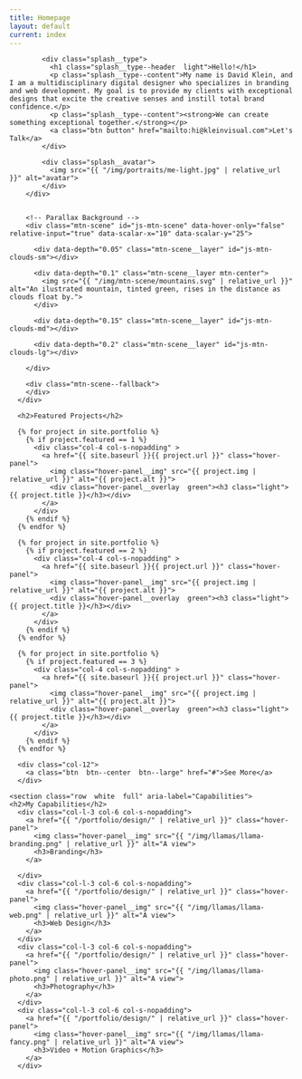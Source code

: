 ```yaml
---
title: Homepage
layout: default
current: index
---
```


<main class="content  white">
  <!-- Home background & introduction -->
  <section class="splash  overflow  green" aria-label="Homepage introduction" >
      <div class="row">
        <div class="splash__intro">
        
            <div class="splash__type">
              <h1 class="splash__type--header  light">Hello!</h1>
              <p class="splash__type--content">My name is David Klein, and I am a multidisciplinary digital designer who specializes in branding and web development. My goal is to provide my clients with exceptional designs that excite the creative senses and instill total brand confidence.</p>
              <p class="splash__type--content"><strong>We can create something exceptional together.</strong></p>
              <a class="btn button" href="mailto:hi@kleinvisual.com">Let's Talk</a>
            </div>
            
            <div class="splash__avatar">
              <img src="{{ "/img/portraits/me-light.jpg" | relative_url }}" alt="avatar">
            </div>
        </div>
        
        
        <!-- Parallax Background -->
        <div class="mtn-scene" id="js-mtn-scene" data-hover-only="false" relative-input="true" data-scalar-x="10" data-scalar-y="25">
        
          <div data-depth="0.05" class="mtn-scene__layer" id="js-mtn-clouds-sm"></div>
          
          <div data-depth="0.1" class="mtn-scene__layer mtn-center">
            <img src="{{ "/img/mtn-scene/mountains.svg" | relative_url }}" alt="An ilustrated mountain, tinted green, rises in the distance as clouds float by.">
          </div>
          
          <div data-depth="0.15" class="mtn-scene__layer" id="js-mtn-clouds-md"></div>
          
          <div data-depth="0.2" class="mtn-scene__layer" id="js-mtn-clouds-lg"></div>
          
        </div>
        
        <div class="mtn-scene--fallback">
        </div>
      </div>
  </section>
  
  
  
  
  
  <section class="row  white  full" aria-label="Design Samples">
    
      <h2>Featured Projects</h2>
      
      {% for project in site.portfolio %}
        {% if project.featured == 1 %}
          <div class="col-4 col-s-nopadding" >
            <a href="{{ site.baseurl }}{{ project.url }}" class="hover-panel">
              <img class="hover-panel__img" src="{{ project.img | relative_url }}" alt="{{ project.alt }}">
              <div class="hover-panel__overlay  green"><h3 class="light">{{ project.title }}</h3></div>
            </a>
          </div>
        {% endif %}
      {% endfor %}
      
      {% for project in site.portfolio %}
        {% if project.featured == 2 %}
          <div class="col-4 col-s-nopadding" >
            <a href="{{ site.baseurl }}{{ project.url }}" class="hover-panel">
              <img class="hover-panel__img" src="{{ project.img | relative_url }}" alt="{{ project.alt }}">
              <div class="hover-panel__overlay  green"><h3 class="light">{{ project.title }}</h3></div>
            </a>
          </div>
        {% endif %}
      {% endfor %}
      
      {% for project in site.portfolio %}
        {% if project.featured == 3 %}
          <div class="col-4 col-s-nopadding" >
            <a href="{{ site.baseurl }}{{ project.url }}" class="hover-panel">
              <img class="hover-panel__img" src="{{ project.img | relative_url }}" alt="{{ project.alt }}">
              <div class="hover-panel__overlay  green"><h3 class="light">{{ project.title }}</h3></div>
            </a>
          </div>
        {% endif %}
      {% endfor %}
      
      <div class="col-12">
        <a class="btn  btn--center  btn--large" href="#">See More</a>
      </div>
      
  </section>
  
  
  
  
    <section class="row  white  full" aria-label="Capabilities">
    <h2>My Capabilities</h2>
      <div class="col-l-3 col-6 col-s-nopadding">
        <a href="{{ "/portfolio/design/" | relative_url }}" class="hover-panel">
          <img class="hover-panel__img" src="{{ "/img/llamas/llama-branding.png" | relative_url }}" alt="A view">
          <h3>Branding</h3>
        </a>
        
      </div>
      <div class="col-l-3 col-6 col-s-nopadding">
        <a href="{{ "/portfolio/design/" | relative_url }}" class="hover-panel">
          <img class="hover-panel__img" src="{{ "/img/llamas/llama-web.png" | relative_url }}" alt="A view">
          <h3>Web Design</h3>
        </a>
      </div>
      <div class="col-l-3 col-6 col-s-nopadding">
        <a href="{{ "/portfolio/design/" | relative_url }}" class="hover-panel">
          <img class="hover-panel__img" src="{{ "/img/llamas/llama-photo.png" | relative_url }}" alt="A view">
          <h3>Photography</h3>
        </a>
      </div>
      <div class="col-l-3 col-6 col-s-nopadding">
        <a href="{{ "/portfolio/design/" | relative_url }}" class="hover-panel">
          <img class="hover-panel__img" src="{{ "/img/llamas/llama-fancy.png" | relative_url }}" alt="A view">
          <h3>Video + Motion Graphics</h3>
        </a>
      </div>
  </section>
  
  
  
  
  
</main>
